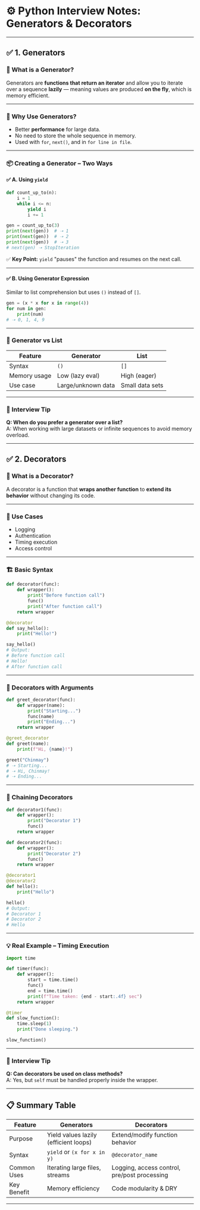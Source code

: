 # ⚙️ Python Interview Notes: Generators & Decorators

---

## ✅ 1. Generators

### 🧠 What is a Generator?

Generators are **functions that return an iterator** and allow you to iterate over a sequence **lazily** — meaning values are produced **on the fly**, which is memory efficient.

---

### 📌 Why Use Generators?

- Better **performance** for large data.
- No need to store the whole sequence in memory.
- Used with `for`, `next()`, and in `for line in file`.

---

### 📦 Creating a Generator – Two Ways

#### ✅ A. Using `yield`

```python
def count_up_to(n):
    i = 1
    while i <= n:
        yield i
        i += 1

gen = count_up_to(3)
print(next(gen))  # ➝ 1
print(next(gen))  # ➝ 2
print(next(gen))  # ➝ 3
# next(gen) ➝ StopIteration
```

✅ **Key Point:** `yield` "pauses" the function and resumes on the next call.

---

#### ✅ B. Using Generator Expression

Similar to list comprehension but uses `()` instead of `[]`.

```python
gen = (x * x for x in range(4))
for num in gen:
    print(num)
# ➝ 0, 1, 4, 9
```

---

### 🔄 Generator vs List

| Feature        | Generator            | List                 |
|----------------|----------------------|----------------------|
| Syntax         | `()`                 | `[]`                 |
| Memory usage   | Low (lazy eval)      | High (eager)         |
| Use case       | Large/unknown data   | Small data sets      |

---

### 🧪 Interview Tip

**Q: When do you prefer a generator over a list?**  
A: When working with large datasets or infinite sequences to avoid memory overload.

---

## ✅ 2. Decorators

### 🧠 What is a Decorator?

A decorator is a function that **wraps another function** to **extend its behavior** without changing its code.

---

### 📌 Use Cases

- Logging
- Authentication
- Timing execution
- Access control

---

### 🏗️ Basic Syntax

```python
def decorator(func):
    def wrapper():
        print("Before function call")
        func()
        print("After function call")
    return wrapper

@decorator
def say_hello():
    print("Hello!")

say_hello()
# Output:
# Before function call
# Hello!
# After function call
```

---

### 🔁 Decorators with Arguments

```python
def greet_decorator(func):
    def wrapper(name):
        print("Starting...")
        func(name)
        print("Ending...")
    return wrapper

@greet_decorator
def greet(name):
    print(f"Hi, {name}!")

greet("Chinmay")
# ➝ Starting...
# ➝ Hi, Chinmay!
# ➝ Ending...
```

---

### 🧱 Chaining Decorators

```python
def decorator1(func):
    def wrapper():
        print("Decorator 1")
        func()
    return wrapper

def decorator2(func):
    def wrapper():
        print("Decorator 2")
        func()
    return wrapper

@decorator1
@decorator2
def hello():
    print("Hello")

hello()
# Output:
# Decorator 1
# Decorator 2
# Hello
```

---

### 💡 Real Example – Timing Execution

```python
import time

def timer(func):
    def wrapper():
        start = time.time()
        func()
        end = time.time()
        print(f"Time taken: {end - start:.4f} sec")
    return wrapper

@timer
def slow_function():
    time.sleep(1)
    print("Done sleeping.")

slow_function()
```

---

### 🧪 Interview Tip

**Q: Can decorators be used on class methods?**  
A: Yes, but `self` must be handled properly inside the wrapper.

---

## 📋 Summary Table

| Feature      | Generators                            | Decorators                                   |
|--------------|----------------------------------------|----------------------------------------------|
| Purpose      | Yield values lazily (efficient loops) | Extend/modify function behavior              |
| Syntax       | `yield` or `(x for x in y)`            | `@decorator_name`                            |
| Common Uses  | Iterating large files, streams         | Logging, access control, pre/post processing |
| Key Benefit  | Memory efficiency                      | Code modularity & DRY                        |

---
